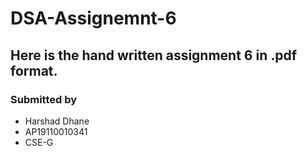 # DSA-Assignemnt-6
## Here is the hand written assignment 6 in .pdf format.
### Submitted by
* Harshad Dhane
* AP19110010341
* CSE-G
